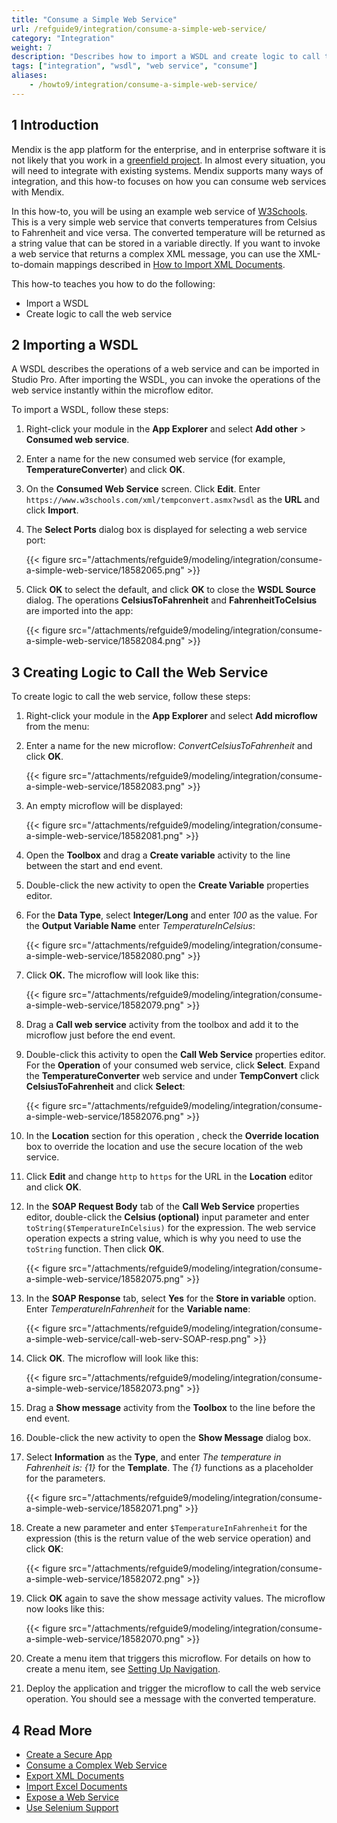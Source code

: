 ```yaml
---
title: "Consume a Simple Web Service"
url: /refguide9/integration/consume-a-simple-web-service/
category: "Integration"
weight: 7
description: "Describes how to import a WSDL and create logic to call the web service."
tags: ["integration", "wsdl", "web service", "consume"]
aliases:
    - /howto9/integration/consume-a-simple-web-service/
---
```


## 1 Introduction

Mendix is the app platform for the enterprise, and in enterprise software it is not likely that you work in a [greenfield project](https://en.wikipedia.org/wiki/Greenfield_project). In almost every situation, you will need to integrate with existing systems. Mendix supports many ways of integration, and this how-to focuses on how you can consume web services with Mendix.

In this how-to, you will be using an example web service of [W3Schools](https://www.w3schools.com/). This is a very simple web service that converts temperatures from Celsius to Fahrenheit and vice versa. The converted temperature will be returned as a string value that can be stored in a variable directly. If you want to invoke a web service that returns a complex XML message, you can use the XML-to-domain mappings described in [How to Import XML Documents](/howto9/integration/importing-xml-documents/).

This how-to teaches you how to do the following:

* Import a WSDL
* Create logic to call the web service

## 2 Importing a WSDL

A WSDL describes the operations of a web service and can be imported in Studio Pro. After importing the WSDL, you can invoke the operations of the web service instantly within the microflow editor.

To import a WSDL, follow these steps:

1. Right-click your module in the **App Explorer** and select **Add other** > **Consumed web service**.
2. Enter a name for the new consumed web service (for example, **TemperatureConverter**) and click **OK**.
3. On the **Consumed Web Service** screen. Click **Edit**. Enter `https://www.w3schools.com/xml/tempconvert.asmx?wsdl` as the **URL** and click **Import**.
4. The **Select Ports** dialog box is displayed for selecting a web service port:

    {{< figure src="/attachments/refguide9/modeling/integration/consume-a-simple-web-service/18582065.png" >}}

5. Click **OK** to select the default, and click **OK** to close the **WSDL Source** dialog. The operations **CelsiusToFahrenheit** and **FahrenheitToCelsius** are imported into the app:

    {{< figure src="/attachments/refguide9/modeling/integration/consume-a-simple-web-service/18582084.png" >}}

## 3 Creating Logic to Call the Web Service

To create logic to call the web service, follow these steps:

1. Right-click your module in the **App Explorer** and select **Add microflow** from the menu:
2. Enter a name for the new microflow: *ConvertCelsiusToFahrenheit* and click **OK**.

    {{< figure src="/attachments/refguide9/modeling/integration/consume-a-simple-web-service/18582083.png" >}}

3. An empty microflow will be displayed:

    {{< figure src="/attachments/refguide9/modeling/integration/consume-a-simple-web-service/18582081.png" >}}

4. Open the **Toolbox** and drag a **Create variable** activity to the line between the start and end event.
5. Double-click the new activity to open the **Create Variable** properties editor.
6. For the **Data Type**, select **Integer/Long** and enter *100* as the value. For the **Output Variable Name** enter *TemperatureInCelsius*:

    {{< figure src="/attachments/refguide9/modeling/integration/consume-a-simple-web-service/18582080.png" >}}

7. Click **OK.** The microflow will look like this:

    {{< figure src="/attachments/refguide9/modeling/integration/consume-a-simple-web-service/18582079.png" >}}

8. Drag a **Call web service** activity from the toolbox and add it to the microflow just before the end event.
9. Double-click this activity to open the **Call Web Service** properties editor. For the **Operation** of your consumed web service, click **Select**. Expand the **TemperatureConverter** web service and under **TempConvert** click **CelsiusToFahrenheit** and click **Select**:

    {{< figure src="/attachments/refguide9/modeling/integration/consume-a-simple-web-service/18582076.png" >}}

10. In the **Location** section for this operation , check the **Override location** box to override the location and use the secure location of the web service.
11. Click **Edit** and change `http` to `https` for the URL in the **Location** editor and click **OK**.
12. In the **SOAP Request Body** tab of the **Call Web Service** properties editor, double-click the **Celsius (optional)** input parameter and enter `toString($TemperatureInCelsius)` for the expression. The web service operation expects a string value, which is why you need to use the `toString` function. Then click **OK**.

    {{< figure src="/attachments/refguide9/modeling/integration/consume-a-simple-web-service/18582075.png" >}}

13. In the **SOAP Response** tab, select **Yes** for the **Store in variable** option. Enter *TemperatureInFahrenheit* for the **Variable name**:

    {{< figure src="/attachments/refguide9/modeling/integration/consume-a-simple-web-service/call-web-serv-SOAP-resp.png" >}}

14. Click **OK**. The microflow will look like this:

    {{< figure src="/attachments/refguide9/modeling/integration/consume-a-simple-web-service/18582073.png" >}}

15. Drag a **Show message** activity from the **Toolbox** to the line before the end event.
16. Double-click the new activity to open the **Show Message** dialog box.

17. Select **Information** as the **Type**, and enter *The temperature in Fahrenheit is: {1}* for the **Template**. The *{1}* functions as a placeholder for the parameters.

    {{< figure src="/attachments/refguide9/modeling/integration/consume-a-simple-web-service/18582071.png" >}}

18. Create a new parameter and enter `$TemperatureInFahrenheit` for the expression (this is the return value of the web service operation) and click **OK**:

    {{< figure src="/attachments/refguide9/modeling/integration/consume-a-simple-web-service/18582072.png" >}}

19. Click **OK** again to save the show message activity values. The microflow now looks like this:

    {{< figure src="/attachments/refguide9/modeling/integration/consume-a-simple-web-service/18582070.png" >}}

20. Create a menu item that triggers this microflow. For details on how to create a menu item, see [Setting Up Navigation](/refguide9/setting-up-the-navigation-structure/).

21. Deploy the application and trigger the microflow to call the web service operation. You should see a message with the converted temperature.

## 4 Read More

* [Create a Secure App](/howto9/security/create-a-secure-app/)
* [Consume a Complex Web Service](/refguide9/integration/consume-a-complex-web-service/)
* [Export XML Documents](/howto9/integration/export-xml-documents/)
* [Import Excel Documents](/howto9/integration/importing-excel-documents/)
* [Expose a Web Service](/refguide9/integration/expose-a-web-service/)
* [Use Selenium Support](/howto9/integration/selenium-support/)
